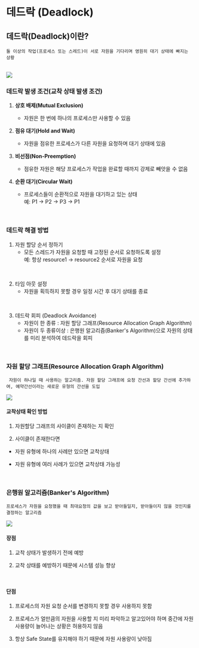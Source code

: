 # 데드락 (Deadlock)

## 데드락(Deadlock)이란?
```
둘 이상의 작업(프로세스 또는 스레드)이 서로 자원을 기다리며 영원히 대기 상태에 빠지는 상황
```

<br>

<img src="https://files.prepinsta.com/2023/01/Deadlock-in-Operating-System-1-1024x640.webp">

<br>

### 데드락 발생 조건(교착 상태 발생 조건)
1. **상호 배제(Mutual Exclusion)**
    - 자원은 한 번에 하나의 프로세스만 사용할 수 있음

2. **점유 대기(Hold and Wait)**
    - 자원을 점유한 프로세스가 다른 자원을 요청하며 대기 상태에 있음

3. **비선점(Non-Preemption)**
    - 점유한 자원은 해당 프로세스가 작업을 완료할 때까지 강제로 빼앗을 수 없음

4. **순환 대기(Circular Wait)**
    - 프로세스들이 순환적으로 자원을 대기하고 있는 상태<br>
    예: P1 → P2 → P3 → P1

<br>

### 데드락 해결 방법
1. 자원 할당 순서 정하기
    - 모든 스레드가 자원을 요청할 때 고정된 순서로 요청하도록 설정<br>
    예: 항상 resource1 → resource2 순서로 자원을 요청

<br>

2. 타임 아웃 설정
    - 자원을 획득하지 못할 경우 일정 시간 후 대기 상태를 종료

<br>

3. 데드락 회피 (Deadlock Avoidance)
    - 자원이 한 종류 : 자원 할당 그래프(Resource Allocation Graph Algorithm)
    - 자원이 두 종류이상 : 은행원 알고리즘(Banker's Algorithm)으로 자원의 상태를 미리 분석하여 데드락을 회피

<br>

### 자원 할당 그래프(Resource Allocation Graph Algorithm)
```
 자원이 하나일 때 사용하는 알고리즘. 자원 할당 그래프에 요청 간선과 할당 간선에 추가하여, 예약간선이라는 새로운 유형의 간선을 도입
```

<img src="https://velog.velcdn.com/images/youngju307/post/f0fbc0c8-ce63-47fc-9d10-edf41445842d/image.png">


#### 교착상태 확인 방법
1. 자원할당 그래프의 사이클이 존재하는 지 확인

2. 사이클이 존재한다면
  - 자원 유형에 하나의 사례만 있으면 교착상태

  - 자원 유형에 여러 사례가 있으면 교착상태 가능성

<br>

### 은행원 알고리즘(Banker's Algorithm)
```
프로세스가 자원을 요청했을 때 최대요청의 값을 보고 받아들일지, 받아들이지 않을 것인지를 결정하는 알고리즘
```

<img src="https://img1.daumcdn.net/thumb/R1280x0/?scode=mtistory2&fname=https%3A%2F%2Fblog.kakaocdn.net%2Fdn%2FP8ePa%2FbtsD0Lb2rzv%2FxSxWrO59ESNTQDBYNlCQ01%2Fimg.png">

<br>

#### 장점
1. 교착 상태가 발생하기 전에 예방

2. 교착 상태를 예방하기 때문에 시스템 성능 향상

<br>

#### 단점
1. 프로세스의 자원 요청 순서를 변경하지 못할 경우 사용하지 못함

2. 프로세스가 얼만큼의 자원을 사용할 지 미리 파악하고 알고있어야 하며 중간에 자원 사용량이 늘어나는 상황은 허용하지 않음

3. 항상 Safe State를 유지해야 하기 때문에 자원 사용량이 낮아짐